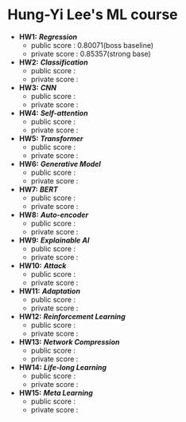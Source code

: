 # Hung-Yi Lee's ML course

* **HW1:** ***Regression***
  * public  score : 0.80071(boss baseline)
  * private score : 0.85357(strong base)
* **HW2:** ***Classification***
  * public  score : 
  * private score : 
* **HW3:** ***CNN***
  * public  score : 
  * private score : 
* **HW4:** ***Self-attention***
  * public  score : 
  * private score : 
* **HW5:** ***Transformer***
  * public  score : 
  * private score : 
* **HW6:** ***Generative Model***
  * public  score : 
  * private score : 
* **HW7:** ***BERT***
  * public  score : 
  * private score : 
* **HW8:** ***Auto-encoder***
  * public  score : 
  * private score : 
* **HW9:** ***Explainable AI***
  * public  score : 
  * private score : 
* **HW10:** ***Attack***
  * public  score : 
  * private score : 
* **HW11:** ***Adaptation***
  * public  score : 
  * private score : 
* **HW12:** ***Reinforcement Learning***
  * public  score : 
  * private score : 
* **HW13:** ***Network Compression***
  * public  score : 
  * private score : 
* **HW14:** ***Life-long Learning***
  * public  score : 
  * private score : 
* **HW15:** ***Meta Learning***
  * public  score : 
  * private score : 

